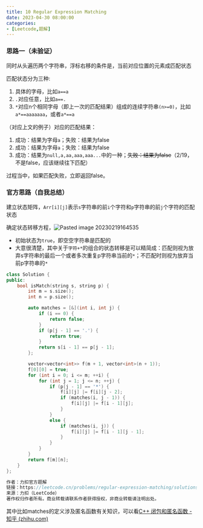 ```yaml
---
title: 10 Regular Expression Matching
date: 2023-04-30 08:00:00
categories:
- [Leetcode,题解]
---
```




### 思路一（未验证）

同时从头遍历两个字符串，浮标右移的条件是，当前对应位置的元素成匹配状态

匹配状态分为三种:
1. 具体的字母，比如`a==a`
2. `.`对应任意，比如`a==.`
3. `*`对应n个相同字母（即上一次的匹配结果）组成的连续字符串`(n>=0)`，比如`a*==aaaaaaa`，或者`a*==a`

（对应上文的例子）对应的匹配结果：
1. 成功：结果为字母`a`；失败：结果为false
2. 成功：结果为字母`a`；失败：结果为false
3. 成功：结果为`null,a,aa,aaa,aaa...`中的一种；<s>失败：结果为false</s>（2/19，不是false，应该继续往下匹配）

过程当中，如果匹配失败，立即返回false。    


### 官方思路（自我总结）

建立状态矩阵，`Arr[i][j]`表示`s`字符串的前`i`个字符和`p`字符串的前`j`个字符的匹配状态

确定状态转移方程，![Pasted image 20230219164535](https://images-1258290850.cos.ap-guangzhou.myqcloud.com/blog/202304302035429.webp)

+ 初始状态为`true`，即空空字符串是匹配的
+ 大意很清楚，其中关于`字符+*`的组合的状态转移是可以精简成：匹配则视为放弃s字符串的最后一个或者多次重复p字符串当前的`*`；不匹配时则视为放弃当前p字符串的`*`

```c++
class Solution {
public:
    bool isMatch(string s, string p) {
        int m = s.size();
        int n = p.size();

        auto matches = [&](int i, int j) {
            if (i == 0) {
                return false;
            }
            if (p[j - 1] == '.') {
                return true;
            }
            return s[i - 1] == p[j - 1];
        };

        vector<vector<int>> f(m + 1, vector<int>(n + 1));
        f[0][0] = true;
        for (int i = 0; i <= m; ++i) {
            for (int j = 1; j <= n; ++j) {
                if (p[j - 1] == '*') {
                    f[i][j] |= f[i][j - 2];
                    if (matches(i, j - 1)) {
                        f[i][j] |= f[i - 1][j];
                    }
                }
                else {
                    if (matches(i, j)) {
                        f[i][j] |= f[i - 1][j - 1];
                    }
                }
            }
        }
        return f[m][n];
    }
};

作者：力扣官方题解
链接：https://leetcode.cn/problems/regular-expression-matching/solutions/295977/zheng-ze-biao-da-shi-pi-pei-by-leetcode-solution/
来源：力扣（LeetCode）
著作权归作者所有。商业转载请联系作者获得授权，非商业转载请注明出处。
```

其中比如matches的定义涉及匿名函数有关知识，可以看[C++ 闭包和匿名函数 - 知乎 (zhihu.com)](https://zhuanlan.zhihu.com/p/303391384)
